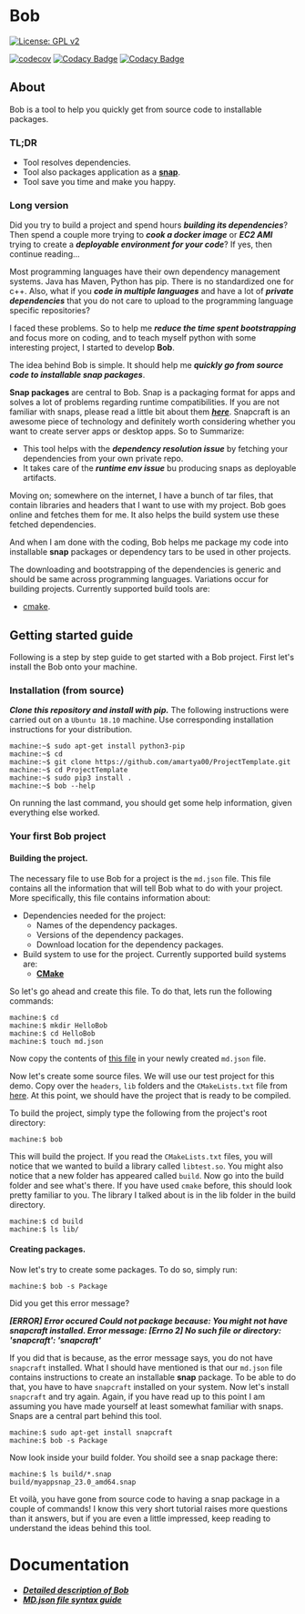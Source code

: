 # **Bob**
[![License: GPL v2](https://img.shields.io/badge/License-GPL%20v2-blue.svg)](https://www.gnu.org/licenses/old-licenses/gpl-2.0.en.html)

[![codecov](https://codecov.io/gh/amartya00/ProjectTemplate/branch/master/graph/badge.svg)](https://codecov.io/gh/amartya00/ProjectTemplate)
[![Codacy Badge](https://api.codacy.com/project/badge/Grade/064fff2537d14417a2fb2a83fc4e900f)](https://www.codacy.com/app/amartya00/ProjectTemplate?utm_source=github.com&amp;utm_medium=referral&amp;utm_content=amartya00/ProjectTemplate&amp;utm_campaign=Badge_Grade)
[![Codacy Badge](https://api.codacy.com/project/badge/Coverage/064fff2537d14417a2fb2a83fc4e900f)](https://www.codacy.com/app/amartya00/ProjectTemplate?utm_source=github.com&utm_medium=referral&utm_content=amartya00/ProjectTemplate&utm_campaign=Badge_Coverage)

## About

Bob is a tool to help you quickly get from source code to installable packages.

### TL;DR
  - Tool resolves dependencies.
  - Tool also packages application as a [**snap**](https://snapcraft.io/).
  - Tool save you time and make you happy.

### Long version
Did you try to build a project and spend hours ***building its dependencies***? Then spend a couple more trying to ***cook a docker image*** or ***EC2 AMI*** trying to create a ***deployable environment for your code***? If yes, then continue reading...

Most programming languages have their own dependency management systems. Java has Maven, Python has pip. There is no standardized one for c++. Also, what if you ***code in multiple languages*** and have a lot of ***private dependencies*** that you do not care to upload to the programming language specific repositories?

I faced these problems. So to help me ***reduce the time spent bootstrapping*** and focus more on coding, and to teach myself python with some interesting project, I started to develop **Bob**.

The idea behind Bob is simple. It should help me ***quickly go from source code to installable snap packages***.

**Snap packages** are central to Bob. Snap is a packaging format for apps and solves a lot of problems regarding runtime compatibilities. If you are not familiar with snaps, please read a little bit about them [***here***](https://snapcraft.io/). Snapcraft is an awesome piece of technology and definitely worth considering whether you want to create server apps or desktop apps. So to Summarize:
  - This tool helps with the ***dependency resolution issue*** by fetching your dependencies from your own private repo.
  - It takes care of the ***runtime env issue*** bu producing snaps as deployable artifacts.

Moving on; somewhere on the internet, I have a bunch of tar files, that contain libraries and headers that I want to use with my project. Bob goes online and fetches them for me. It also helps the build system use these fetched dependencies. 

And when I  am done with the coding, Bob helps me package my code into installable **snap** packages or dependency tars to be used in other projects.  

The downloading and bootstrapping of the dependencies is generic and should be same across programming languages.
Variations occur for building projects. Currently supported build tools are:
  - [cmake](https://cmake.org/).
  
 ## Getting started guide
Following is a step by step guide to get started with a Bob project. First let's install the Bob onto your machine.

### Installation (from source)
***Clone this repository and install with pip.*** The following instructions were carried out on a ```Ubuntu 18.10``` machine. Use corresponding installation instructions for your distribution.

```console
machine:~$ sudo apt-get install python3-pip
machine:~$ cd
machine:~$ git clone https://github.com/amartya00/ProjectTemplate.git
machine:~$ cd ProjectTemplate
machine:~$ sudo pip3 install .
machine:~$ bob --help
```
On running the last command, you should get some help information, given everything else worked.

### Your first Bob project
#### Building the project.
The necessary file to use Bob for a project is the ```md.json``` file. This file contains all the information that will tell Bob what to do with your project. More specifically, this file contains information about:
  - Dependencies needed for the project:
    - Names of the dependency packages.
    - Versions of the dependency packages.
    - Download location for the dependency packages.
  - Build system to use for the project. Currently supported build systems are:
    - [**CMake**](https://cmake.org/)

So let's go ahead and create this file. To do that, lets run the following commands:

```console
machine:$ cd
machine:$ mkdir HelloBob
machine:$ cd HelloBob
machine:$ touch md.json
```

Now copy the contents of [this file](tst/steps/data/md.json) in your newly created ```md.json``` file. 

Now let's create some source files. We will use our test project for this demo. Copy over the ```headers```, ```lib``` folders and the ```CMakeLists.txt``` file from [here](https://github.com/amartya00/ProjectTemplate/tree/master/tst/steps/data). At this point, we should have the project that is ready to be compiled.

To build the project, simply type the following from the project's root directory:

```console
machine:$ bob
```

This will build the project. If you read the ```CMakeLists.txt``` files, you will notice that we wanted to build a library called ```libtest.so```. You might also notice that a new folder has appeared called ```build```. Now go into the build folder and see what's there. If you have used ```cmake``` before, this should look pretty familiar to you. The library I talked about is in the lib folder in the build directory.

```console
machine:$ cd build
machine:$ ls lib/
```

#### Creating packages.
Now let's try to create some packages. To do so, simply run:

```console
machine:$ bob -s Package
```

Did you get this error message?

***[ERROR] Error occured Could not package because: You might not have snapcraft installed. Error message: [Errno 2] No such file or directory: 'snapcraft': 'snapcraft'***

If you did that is because, as the error message says, you do not have ```snapcraft``` installed. What I should have mentioned is that our ```md.json``` file contains instructions to create an installable **snap** package. To be able to do that, you have to have ```snapcraft``` installed on your system. Now let's install ```snapcraft``` and try again. Again, if you have read up to this point I am assuming you have made yourself at least somewhat familiar with snaps. Snaps are a central part behind this tool.

```console
machine:$ sudo apt-get install snapcraft
machine:$ bob -s Package
```

Now look inside your build folder. You shoild see a snap package there:

```console
machine:$ ls build/*.snap
build/myappsnap_23.0_amd64.snap
```

Et voilà, you have gone from source code to having a snap package in a couple of commands! I know this very short tutorial raises more questions than it answers, but if you are even a little impressed, keep reading to understand the ideas behind this tool.

# Documentation
* [***Detailed description of Bob***](docs/DetailedIntro.md)
* [***MD.json file syntax guide***](docs/MetadataJsonReference.md)
  

